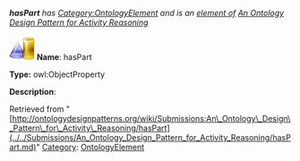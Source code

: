 ___hasPart__ has [Category:OntologyElement](../../Category/OntologyElement.md "Category:OntologyElement") and is an [element of](../../Property/ElementOf.md "Property:ElementOf") [An Ontology Design Pattern for Activity Reasoning](../../Submissions/An_Ontology_Design_Pattern_for_Activity_Reasoning.md "Submissions:An Ontology Design Pattern for Activity Reasoning")_


  




[![ObjectProperty](../../images/thumb/c/c3/ObjectProperty.gif/45px-ObjectProperty.gif)](../../Image/ObjectProperty.gif.md "ObjectProperty")
__Name__: hasPart 


__Type:__ owl:ObjectProperty 


__Description__: 





Retrieved from "[http://ontologydesignpatterns.org/wiki/Submissions:An\_Ontology\_Design\_Pattern\_for\_Activity\_Reasoning/hasPart](../../Submissions/An_Ontology_Design_Pattern_for_Activity_Reasoning/hasPart.md)"
 [Category](http://ontologydesignpatterns.org/wiki/Special:Categories "Special:Categories"): [OntologyElement](../../Category/OntologyElement.md "Category:OntologyElement")